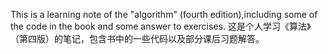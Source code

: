 This is a learning note of the "algorithm" (fourth edition),including some of the code in the book and some answer to exercises.
这是个人学习《算法》（第四版）的笔记，包含书中的一些代码以及部分课后习题解答。
